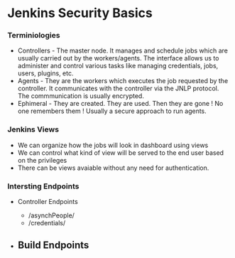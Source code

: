 # Jenkins Security Basics

### Terminiologies

- Controllers - The master node. It manages and schedule jobs which are usually carried out by the workers/agents. The interface allows us to administer and control various tasks like managing credentials, jobs, users, plugins, etc. 
- Agents - They are the workers which executes the job requested by the controller. It communicates with the controller via the JNLP protocol. The commmunication is usually encrypted.
- Ephimeral - They are created. They are used. Then they are gone ! No one remembers them ! Usually a secure approach to run agents.

### Jenkins Views

- We can organize how the jobs will look in dashboard using views
- We can control what kind of view will be served to the end user based on the privileges
- There can be views avaiable without any need for authentication.

### Intersting Endpoints

- Controller Endpoints
   - /asynchPeople/
   - /credentials/

- Build Endpoints
   - 
